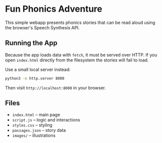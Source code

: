 # Fun Phonics Adventure

This simple webapp presents phonics stories that can be read aloud using the browser's Speech Synthesis API.

## Running the App

Because the app loads data with `fetch`, it must be served over HTTP. If you open `index.html` directly from the filesystem the stories will fail to load.

Use a small local server instead:

```bash
python3 -m http.server 8000
```

Then visit `http://localhost:8000` in your browser.

## Files
- `index.html` – main page
- `script.js` – logic and interactions
- `styles.css` – styling
- `passages.json` – story data
- `images/` – illustrations
